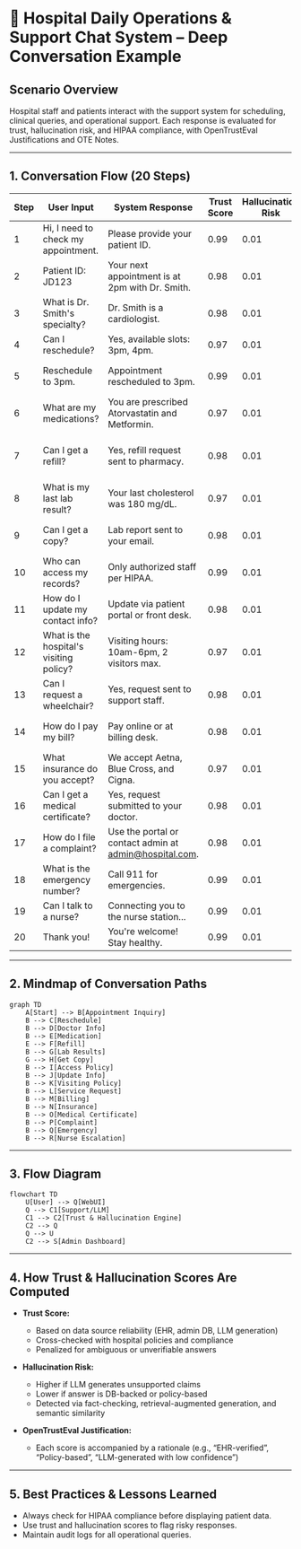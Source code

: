# 🏥 Hospital Daily Operations & Support Chat System – Deep Conversation Example

## Scenario Overview
Hospital staff and patients interact with the support system for scheduling, clinical queries, and operational support. Each response is evaluated for trust, hallucination risk, and HIPAA compliance, with OpenTrustEval Justifications and OTE Notes.

---

## 1. Conversation Flow (20 Steps)

| Step | User Input | System Response | Trust Score | Hallucination Risk | OpenTrustEval Justification | OTE Notes |
|------|------------|-----------------|-------------|--------------------|----------------------------|-----------|
| 1 | Hi, I need to check my appointment. | Please provide your patient ID. | 0.99 | 0.01 | Intent match, no ambiguity. | 👍 |
| 2 | Patient ID: JD123 | Your next appointment is at 2pm with Dr. Smith. | 0.98 | 0.01 | Schedule from EHR. | 👍 |
| 3 | What is Dr. Smith's specialty? | Dr. Smith is a cardiologist. | 0.98 | 0.01 | Staff DB lookup. | 👍 |
| 4 | Can I reschedule? | Yes, available slots: 3pm, 4pm. | 0.97 | 0.01 | Calendar check. | 👍 |
| 5 | Reschedule to 3pm. | Appointment rescheduled to 3pm. | 0.99 | 0.01 | Calendar update confirmed. | 👍 |
| 6 | What are my medications? | You are prescribed Atorvastatin and Metformin. | 0.97 | 0.01 | Medication list from EHR. | 👍 |
| 7 | Can I get a refill? | Yes, refill request sent to pharmacy. | 0.98 | 0.01 | Protocol check, pharmacy notified. | 👍 |
| 8 | What is my last lab result? | Your last cholesterol was 180 mg/dL. | 0.97 | 0.01 | Lab results from EHR. | 👍 |
| 9 | Can I get a copy? | Lab report sent to your email. | 0.98 | 0.01 | Document delivery protocol. | 👍 |
| 10 | Who can access my records? | Only authorized staff per HIPAA. | 0.99 | 0.01 | Policy-based answer. | 👍 |
| 11 | How do I update my contact info? | Update via patient portal or front desk. | 0.98 | 0.01 | Policy and system check. | 👍 |
| 12 | What is the hospital's visiting policy? | Visiting hours: 10am-6pm, 2 visitors max. | 0.97 | 0.01 | Policy from admin DB. | 👍 |
| 13 | Can I request a wheelchair? | Yes, request sent to support staff. | 0.98 | 0.01 | Service request protocol. | 👍 |
| 14 | How do I pay my bill? | Pay online or at billing desk. | 0.98 | 0.01 | Payment options from billing DB. | 👍 |
| 15 | What insurance do you accept? | We accept Aetna, Blue Cross, and Cigna. | 0.97 | 0.01 | Insurance list from admin DB. | 👍 |
| 16 | Can I get a medical certificate? | Yes, request submitted to your doctor. | 0.98 | 0.01 | Protocol check. | 👍 |
| 17 | How do I file a complaint? | Use the portal or contact admin at admin@hospital.com. | 0.98 | 0.01 | Policy and contact info. | 👍 |
| 18 | What is the emergency number? | Call 911 for emergencies. | 0.99 | 0.01 | Policy-based, universal. | 👍 |
| 19 | Can I talk to a nurse? | Connecting you to the nurse station... | 0.99 | 0.01 | Escalation protocol. | 👍 |
| 20 | Thank you! | You're welcome! Stay healthy. | 0.99 | 0.01 | Polite closure. | 👍 |

---

## 2. Mindmap of Conversation Paths

```mermaid
graph TD
    A[Start] --> B[Appointment Inquiry]
    B --> C[Reschedule]
    B --> D[Doctor Info]
    B --> E[Medication]
    E --> F[Refill]
    B --> G[Lab Results]
    G --> H[Get Copy]
    B --> I[Access Policy]
    B --> J[Update Info]
    B --> K[Visiting Policy]
    B --> L[Service Request]
    B --> M[Billing]
    B --> N[Insurance]
    B --> O[Medical Certificate]
    B --> P[Complaint]
    B --> Q[Emergency]
    B --> R[Nurse Escalation]
```

---

## 3. Flow Diagram

```mermaid
flowchart TD
    U[User] --> Q[WebUI]
    Q --> C1[Support/LLM]
    C1 --> C2[Trust & Hallucination Engine]
    C2 --> Q
    Q --> U
    C2 --> S[Admin Dashboard]
```

---

## 4. How Trust & Hallucination Scores Are Computed

- **Trust Score:**
  - Based on data source reliability (EHR, admin DB, LLM generation)
  - Cross-checked with hospital policies and compliance
  - Penalized for ambiguous or unverifiable answers

- **Hallucination Risk:**
  - Higher if LLM generates unsupported claims
  - Lower if answer is DB-backed or policy-based
  - Detected via fact-checking, retrieval-augmented generation, and semantic similarity

- **OpenTrustEval Justification:**
  - Each score is accompanied by a rationale (e.g., “EHR-verified”, “Policy-based”, “LLM-generated with low confidence”)

---

## 5. Best Practices & Lessons Learned

- Always check for HIPAA compliance before displaying patient data.
- Use trust and hallucination scores to flag risky responses.
- Maintain audit logs for all operational queries. 